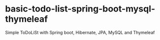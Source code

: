 # basic-todo-list-spring-boot-mysql-thymeleaf
Simple ToDoLiSt with Spring boot, Hibernate, JPA, MySQL and Thymeleaf

